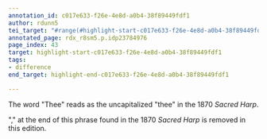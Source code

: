 ```yaml
---
annotation_id: c017e633-f26e-4e8d-a0b4-38f89449fdf1
author: rdunn5
tei_target: "#range(#highlight-start-c017e633-f26e-4e8d-a0b4-38f89449fdf1, #highlight-end-c017e633-f26e-4e8d-a0b4-38f89449fdf1)"
annotated_page: rdx_r8sm5.p.idp23784976
page_index: 43
target: highlight-start-c017e633-f26e-4e8d-a0b4-38f89449fdf1
tags:
- difference
end_target: highlight-end-c017e633-f26e-4e8d-a0b4-38f89449fdf1

---
```

The word "Thee" reads as the uncapitalized "thee" in the 1870 *Sacred Harp*. 

"," at the end of this phrase found in the 1870 *Sacred Harp* is removed in this edition.